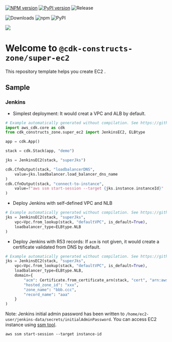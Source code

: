 [![NPM version](https://badge.fury.io/js/%40cdk-constructs-zone%2Fsuper-ec2.svg)](https://badge.fury.io/js/%40cdk-constructs-zone%2Fsuper-ec2)
[![PyPI version](https://badge.fury.io/py/super-ec2.svg)](https://badge.fury.io/py/super-ec2)
![Release](https://github.com/cdk-constructs-zone/super-ec2/workflows/Release/badge.svg)

![Downloads](https://img.shields.io/badge/-DOWNLOADS:-brightgreen?color=gray)
![npm](https://img.shields.io/npm/dt/@cdk-constructs-zone/super-ec2?label=npm&color=orange)
![PyPI](https://img.shields.io/pypi/dm/super-ec2?label=pypi&color=blue)

![](https://img.shields.io/badge/jenkins-ec2-green=?style=plastic&logo=appveyor)

# Welcome to `@cdk-constructs-zone/super-ec2`

This repository template helps you create EC2 .

## Sample

### Jenkins

* Simplest deployment: It would creat a VPC and ALB by default.

```python
# Example automatically generated without compilation. See https://github.com/aws/jsii/issues/826
import aws_cdk.core as cdk
from cdk_constructs_zone.super_ec2 import JenkinsEC2, ELBtype

app = cdk.App()

stack = cdk.Stack(app, "demo")

jks = JenkinsEC2(stack, "superJks")

cdk.CfnOutput(stack, "loadbalancerDNS",
    value=jks.loadbalancer.load_balancer_dns_name
)
cdk.CfnOutput(stack, "connect-to-instance",
    value=f"aws ssm start-session --target {jks.instance.instanceId}"
)
```

* Deploy Jenkins with self-defined VPC and NLB

```python
# Example automatically generated without compilation. See https://github.com/aws/jsii/issues/826
jks = JenkinsEC2(stack, "superJks",
    vpc=Vpc.from_lookup(stack, "defaultVPC", is_default=True),
    loadbalancer_type=ELBtype.NLB
)
```

* Deploy Jenkins with R53 records: If `acm` is not given, it would create a certificate validated from DNS by default.

```python
# Example automatically generated without compilation. See https://github.com/aws/jsii/issues/826
jks = JenkinsEC2(stack, "superJks",
    vpc=Vpc.from_lookup(stack, "defaultVPC", is_default=True),
    loadbalancer_type=ELBtype.NLB,
    domain={
        "acm": Certificate.from_certificate_arn(stack, "cert", "arn:aws:xxx"),
        "hosted_zone_id": "xxx",
        "zone_name": "bbb.ccc",
        "record_name": "aaa"
    }
)
```

Note: Jenkins initial admin password has been written to `/home/ec2-user/jenkins-data/secrets/initialAdminPassword`. You can access EC2 instance using [ssm tool](https://docs.aws.amazon.com/systems-manager/latest/userguide/session-manager-working-with-sessions-start.html).

```
aws ssm start-session --target instance-id
```
